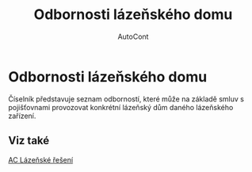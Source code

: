 ﻿---
    title: "Odbornosti lázeňského domu"
    author: AutoCont
    ms.date: 04/30/2018
    ms.topic: article
    ms.prod: dynamics-nav-2017
    ms.contentlocale: cs-cz
    ms.lasthandoff: 04/30/2018
---

# Odbornosti lázeňského domu

Číselník představuje seznam odborností, které může na základě smluv s pojišťovnami provozovat konkrétní lázeňský dům daného lázeňského zařízení. 


## <a name="see-also"></a>Viz také
[AC Lázeňské řešení](ac-spa-solution.md)